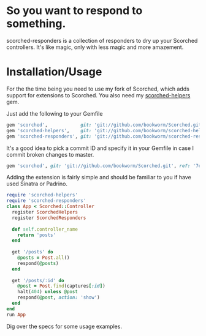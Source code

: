 # So you want to respond to something.

scorched-responders is a collection of responders to dry up your Scorched controllers. It's like magic, only with less magic and more amazement.

# Installation/Usage

For the the time being you need to use my fork of Scorched, which adds support for extensions to Scorched.
You also need my [scorched-helpers](http://github.com/bookworm/scorched-helpers) gem.

Just add the following to your Gemfile

```ruby
gem 'scorched',            git: 'git://github.com/bookworm/Scorched.git'
gem 'scorched-helpers',    git: 'git://github.com/bookworm/scorched-helpers.git'
gem 'scorched-responders', git: 'git://github.com/bookworm/scorched-responders.git'
```

It's a good idea to pick a commit ID and specify it in your Gemfile in case I commit broken changes to master.

```ruby
gem 'scorched', git: 'git://github.com/bookworm/Scorched.git', ref: '7e4faf7aea36151c9414480d929104fa0525d325'
```

Adding the extension is fairly simple and should be familiar to you if have used Sinatra or Padrino.

```ruby
require 'scorched-helpers'
require 'scorched-responders'
class App < Scorched::Controller
  register ScorchedHelpers
  register ScorchedResponders
  
  def self.controller_name
    return 'posts'
  end
  
  get '/posts' do
    @posts = Post.all()
    respond(@posts)
  end
  
  get '/posts/:id' do
    @post = Post.find(captures[:id])
    halt(404) unless @post
    respond(@post, action: 'show')
  end
end
run App
```

Dig over the specs for some usage examples.
